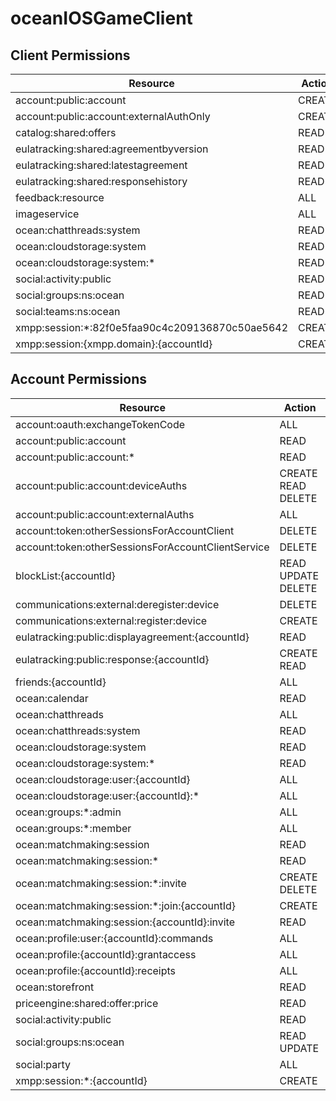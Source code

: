 # oceanIOSGameClient


## Client Permissions
| Resource | Action |
| -------- | ------ |
| account:public:account | CREATE |
| account:public:account:externalAuthOnly | CREATE |
| catalog:shared:offers | READ |
| eulatracking:shared:agreementbyversion | READ |
| eulatracking:shared:latestagreement | READ |
| eulatracking:shared:responsehistory | READ |
| feedback:resource | ALL |
| imageservice | ALL |
| ocean:chatthreads:system | READ |
| ocean:cloudstorage:system | READ |
| ocean:cloudstorage:system:* | READ |
| social:activity:public | READ |
| social:groups:ns:ocean | READ |
| social:teams:ns:ocean | READ |
| xmpp:session:*:82f0e5faa90c4c209136870c50ae5642 | CREATE |
| xmpp:session:{xmpp.domain}:{accountId} | CREATE |

## Account Permissions
| Resource | Action |
| -------- | ------ |
| account:oauth:exchangeTokenCode | ALL |
| account:public:account | READ |
| account:public:account:* | READ |
| account:public:account:deviceAuths | CREATE READ DELETE |
| account:public:account:externalAuths | ALL |
| account:token:otherSessionsForAccountClient | DELETE |
| account:token:otherSessionsForAccountClientService | DELETE |
| blockList:{accountId} | READ UPDATE DELETE |
| communications:external:deregister:device | DELETE |
| communications:external:register:device | CREATE |
| eulatracking:public:displayagreement:{accountId} | READ |
| eulatracking:public:response:{accountId} | CREATE READ |
| friends:{accountId} | ALL |
| ocean:calendar | READ |
| ocean:chatthreads | ALL |
| ocean:chatthreads:system | READ |
| ocean:cloudstorage:system | READ |
| ocean:cloudstorage:system:* | READ |
| ocean:cloudstorage:user:{accountId} | ALL |
| ocean:cloudstorage:user:{accountId}:* | ALL |
| ocean:groups:*:admin | ALL |
| ocean:groups:*:member | ALL |
| ocean:matchmaking:session | READ |
| ocean:matchmaking:session:* | READ |
| ocean:matchmaking:session:*:invite | CREATE DELETE |
| ocean:matchmaking:session:*:join:{accountId} | CREATE |
| ocean:matchmaking:session:{accountId}:invite | READ |
| ocean:profile:user:{accountId}:commands | ALL |
| ocean:profile:{accountId}:grantaccess | ALL |
| ocean:profile:{accountId}:receipts | ALL |
| ocean:storefront | READ |
| priceengine:shared:offer:price | READ |
| social:activity:public | READ |
| social:groups:ns:ocean | READ UPDATE |
| social:party | ALL |
| xmpp:session:*:{accountId} | CREATE |

